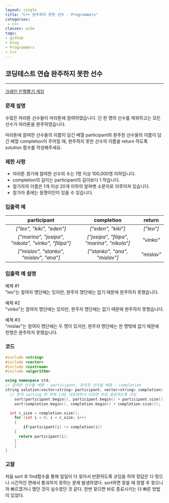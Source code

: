 ```yaml
---
layout: single
title: "C++ 완주하지 못한 선수 - Programmers"
categories:
 - C++
classes: wide
tags:
- github
- blog
- Programmers
- C++
---
```

## 코딩테스트 연습 **완주하지 못한 선수**
---

[크레인 인형뽑기 게임](https://programmers.co.kr/learn/courses/30/lessons/42576)

### 문제 설명

수많은 마라톤 선수들이 마라톤에 참여하였습니다. 단 한 명의 선수를 제외하고는 모든 선수가 마라톤을 완주하였습니다.  

마라톤에 참여한 선수들의 이름이 담긴 배열 participant와 완주한 선수들의 이름이 담긴 배열 completion이 주어질 때, 완주하지 못한 선수의 이름을 return 하도록 solution 함수를 작성해주세요.  

### 제한 사항  

-	마라톤 경기에 참여한 선수의 수는 1명 이상 100,000명 이하입니다.  
-	completion의 길이는 participant의 길이보다 1 작습니다.  
-	참가자의 이름은 1개 이상 20개 이하의 알파벳 소문자로 이루어져 있습니다.  
-	참가자 중에는 동명이인이 있을 수 있습니다.  

### 입출력 예  
|participant|completion|return|  
|:---:|:---:|:---:|  
|*["leo", "kiki", "eden"]*|*["eden", "kiki"]*|*["leo"]*|  
|*["marina", "josipa", "nikola", "vinko", "filipa"]*|*["josipa", "filipa", "marina", "nikola"]*|*"vinko"*|  
|*["mislav", "stanko", "mislav", "ana"]*|*["stanko", "ana", "mislav"]*|*"mislav"*|  

### 입출력 예 설명  
예제 \#1  
"leo"는 참여자 명단에는 있지만, 완주자 명단에는 없기 때문에 완주하지 못했습니다.  

예제 \#2  
"vinko"는 참여자 명단에는 있지만, 완주자 명단에는 없기 때문에 완주하지 못했습니다.  

예제 \#3  
"mislav"는 참여자 명단에는 두 명이 있지만, 완주자 명단에는 한 명밖에 없기 때문에 한명은 완주하지 못했습니다.  

### 코드

```c++
#include <string>
#include <vector>
#include <iostream>
#include <algorithm>

using namespace std;
// 참여한 선수들 배열 : participant, 완주한 선수들 배열 : completion
string solution(vector<string> participant, vector<string> completion) {
  // 먼저 sorting 한 후에 1대1 대조하면서 다르면 바로 종료하도록 코딩
	sort(participant.begin(), participant.begin() + participant.size());
	sort(completion.begin(), completion.begin() + completion.size());

  int c_size = completion.size();
	for (int i = 0; i < c_size; i++)
	{
		if(participant[i] != completion[i])
    {
      return participant[i];         
    }
	}
}
```

### 고찰

처음 sort 후 find함수를 통해 일일이 다 찾아서 반환하도록 코딩을 하여 정답은 다 맞으나 시간적인 면에서 통과하지 못하는 문제 발생하였다. sort하면 찾을 때 정렬 후 찾으니까 빠르겠거니 했던 것이 실수였던 것 같다. 한번 찾으면 바로 종료시키는 더 빠른 방법이 있었다.
